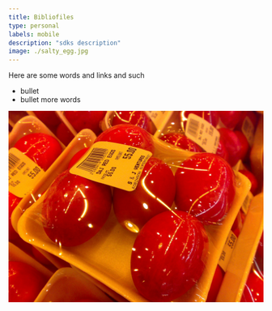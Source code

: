 ```yaml
---
title: Bibliofiles
type: personal
labels: mobile
description: "sdks description"
image: ./salty_egg.jpg
---
```


Here are some words and links and such
- bullet
- bullet
more words

![Chinese Salty Egg](./salty_egg.jpg)